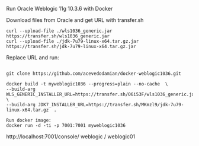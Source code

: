 Run Oracle Weblogic 11g 10.3.6 with Docker
 
Download files from Oracle and get URL with transfer.sh
```
curl --upload-file ./wls1036_generic.jar https://transfer.sh/wls1036_generic.jar
curl --upload-file ./jdk-7u79-linux-x64.tar.gz.jar https://transfer.sh/jdk-7u79-linux-x64.tar.gz.jar

```

Replace URL and run:
```

git clone https://github.com/acevedodamian/docker-weblogic1036.git

docker build -t myweblogic1036 --progress=plain --no-cache  \
--build-arg WLS_GENERIC_INSTALLER_URL=https://transfer.sh/O6i53F/wls1036_generic.jar  \
--build-arg JDK7_INSTALLER_URL=https://transfer.sh/MKmzl9/jdk-7u79-linux-x64.tar.gz  .

Run docker image: 
docker run -d -ti -p 7001:7001 myweblogic1036
```

http://localhost:7001/console/
weblogic / weblogic01
